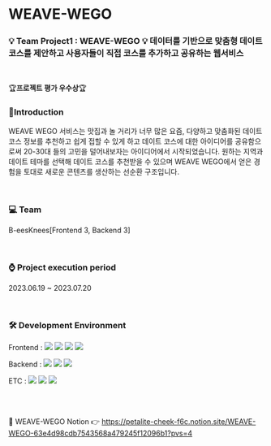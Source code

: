 # WEAVE-WEGO

### 💡 Team Project1 : WEAVE-WEGO 💡 데이터를 기반으로 맞춤형 데이트 코스를 제안하고 사용자들이 직접 코스를 추가하고 공유하는 웹서비스

<br/>

🏆<strong>프로젝트 평가 우수상</strong>🏆
### 📢Introduction
WEAVE WEGO 서비스는 맛집과 놀 거리가 너무 많은 요즘, 다양하고 맞춤화된 데이트 코스 정보를 추천하고 쉽게 접할 수 있게 하고 데이트 코스에 대한 아이디어를 공유함으로써 20-30대 들의 고민을 덜어내보자는 아이디어에서 시작되었습니다. 원하는 지역과 데이트 테마를 선택해 데이트 코스를 추천받을 수 있으며 WEAVE WEGO에서 얻은 경험을 토대로 새로운 콘텐츠를 생산하는 선순환 구조입니다.

<br/>

### 💻 Team  
B-eesKnees[Frontend 3, Backend 3]

<br/>

### ⌚ Project execution period
2023.06.19 ~ 2023.07.20  

<br/>

### 🛠 Development Environment  

<p>
  <span>Frontend : </span>
  <img src="https://img.shields.io/badge/HTML-E34F26?style=flat&logo=html5&logoColor=white"/>
  <img src="https://img.shields.io/badge/CSS-1572B6?style=flat&logo=css3&logoColor=white"/>
  <img src="https://img.shields.io/badge/Javascript-F7DF1E?style=flat&logo=javascript&logoColor=white"/>
  <img src="https://img.shields.io/badge/Vue-4FC08D?style=flat&logo=vuedotjs&logoColor=white"/>
</p>



<p>
  <span>Backend : </span>
  <img src="https://img.shields.io/badge/Node.js-339933?style=flat&logo=nodedotjs&logoColor=white"/>
  <img src="https://img.shields.io/badge/Express-000000?style=flat&logo=express&logoColor=white"/>
  <img src="https://img.shields.io/badge/MySQL-4479A1?style=flat&logo=mysql&logoColor=white"/>
</p>


<p>
  <span>ETC : </span>
  <img src="https://img.shields.io/badge/Notion-000000?style=flat&logo=notion&logoColor=white"/>
  <img src="https://img.shields.io/badge/Figma-F24E1E?style=flat&logo=figma&logoColor=white"/>
  <img src="https://img.shields.io/badge/GitHub-000000?style=flat&logo=github&logoColor=white"/>
</p>

<br/>

<br/>

📃 WEAVE-WEGO Notion 👉 https://petalite-cheek-f6c.notion.site/WEAVE-WEGO-63e4d98cdb7543568a479245f12096b1?pvs=4
